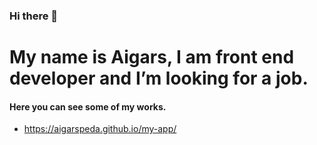 ### Hi there 👋

# My name is Aigars, I am front end developer and I’m looking for a job.

#### Here you can see some of my works.
- https://aigarspeda.github.io/my-app/

<!--
**AigarsPeda/AigarsPeda** is a ✨ _special_ ✨ repository because its `README.md` (this file) appears on your GitHub profile.

Here are some ideas to get you started:

- 🔭 I’m currently working on ...
- 🌱 I’m currently learning ...
- 👯 I’m looking to collaborate on ...
- 🤔 I’m looking for help with ...
- 💬 Ask me about ...
- 📫 How to reach me: ...
- 😄 Pronouns: ...
- ⚡ Fun fact: ...
-->
